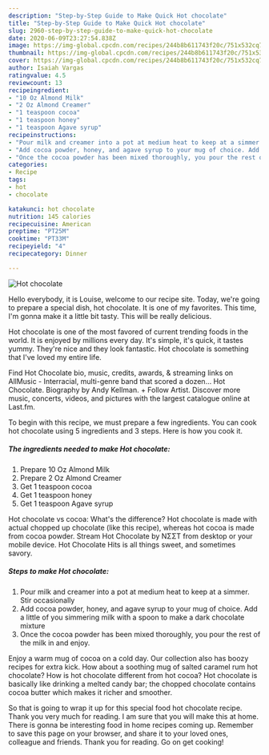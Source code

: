 ```yaml
---
description: "Step-by-Step Guide to Make Quick Hot chocolate"
title: "Step-by-Step Guide to Make Quick Hot chocolate"
slug: 2960-step-by-step-guide-to-make-quick-hot-chocolate
date: 2020-06-09T23:27:54.838Z
image: https://img-global.cpcdn.com/recipes/244b8b611743f20c/751x532cq70/hot-chocolate-recipe-main-photo.jpg
thumbnail: https://img-global.cpcdn.com/recipes/244b8b611743f20c/751x532cq70/hot-chocolate-recipe-main-photo.jpg
cover: https://img-global.cpcdn.com/recipes/244b8b611743f20c/751x532cq70/hot-chocolate-recipe-main-photo.jpg
author: Isaiah Vargas
ratingvalue: 4.5
reviewcount: 13
recipeingredient:
- "10 Oz Almond Milk"
- "2 Oz Almond Creamer"
- "1 teaspoon cocoa"
- "1 teaspoon honey"
- "1 teaspoon Agave syrup"
recipeinstructions:
- "Pour milk and creamer into a pot at medium heat to keep at a simmer. Stir occasionally"
- "Add cocoa powder, honey, and agave syrup to your mug of choice. Add a little of you simmering milk with a spoon to make a dark chocolate mixture"
- "Once the cocoa powder has been mixed thoroughly, you pour the rest of the milk in and enjoy."
categories:
- Recipe
tags:
- hot
- chocolate

katakunci: hot chocolate 
nutrition: 145 calories
recipecuisine: American
preptime: "PT25M"
cooktime: "PT33M"
recipeyield: "4"
recipecategory: Dinner

---
```



![Hot chocolate](https://img-global.cpcdn.com/recipes/244b8b611743f20c/751x532cq70/hot-chocolate-recipe-main-photo.jpg)

Hello everybody, it is Louise, welcome to our recipe site. Today, we're going to prepare a special dish, hot chocolate. It is one of my favorites. This time, I'm gonna make it a little bit tasty. This will be really delicious.

Hot chocolate is one of the most favored of current trending foods in the world. It is enjoyed by millions every day. It's simple, it's quick, it tastes yummy. They're nice and they look fantastic. Hot chocolate is something that I've loved my entire life.

Find Hot Chocolate bio, music, credits, awards, &amp; streaming links on AllMusic - Interracial, multi-genre band that scored a dozen… Hot Chocolate. Biography by Andy Kellman. + Follow Artist. Discover more music, concerts, videos, and pictures with the largest catalogue online at Last.fm.


To begin with this recipe, we must prepare a few ingredients. You can cook hot chocolate using 5 ingredients and 3 steps. Here is how you cook it.

<!--inarticleads1-->

##### The ingredients needed to make Hot chocolate:

1. Prepare 10 Oz Almond Milk
1. Prepare 2 Oz Almond Creamer
1. Get 1 teaspoon cocoa
1. Get 1 teaspoon honey
1. Get 1 teaspoon Agave syrup


Hot chocolate vs cocoa: What&#39;s the difference? Hot chocolate is made with actual chopped up chocolate (like this recipe), whereas hot cocoa is made from cocoa powder. Stream Hot Chocolate by NΣΣT from desktop or your mobile device. Hot Chocolate Hits is all things sweet, and sometimes savory. 

<!--inarticleads2-->

##### Steps to make Hot chocolate:

1. Pour milk and creamer into a pot at medium heat to keep at a simmer. Stir occasionally
1. Add cocoa powder, honey, and agave syrup to your mug of choice. Add a little of you simmering milk with a spoon to make a dark chocolate mixture
1. Once the cocoa powder has been mixed thoroughly, you pour the rest of the milk in and enjoy.


Enjoy a warm mug of cocoa on a cold day. Our collection also has boozy recipes for extra kick. How about a soothing mug of salted caramel rum hot chocolate? How is hot chocolate different from hot cocoa? Hot chocolate is basically like drinking a melted candy bar; the chopped chocolate contains cocoa butter which makes it richer and smoother. 

So that is going to wrap it up for this special food hot chocolate recipe. Thank you very much for reading. I am sure that you will make this at home. There is gonna be interesting food in home recipes coming up. Remember to save this page on your browser, and share it to your loved ones, colleague and friends. Thank you for reading. Go on get cooking!
